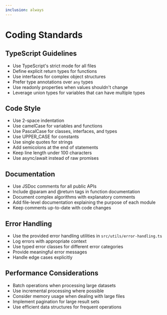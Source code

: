 ```yaml
---
inclusion: always
---
```


# Coding Standards

## TypeScript Guidelines

- Use TypeScript's strict mode for all files
- Define explicit return types for functions
- Use interfaces for complex object structures
- Prefer type annotations over `any` types
- Use readonly properties when values shouldn't change
- Leverage union types for variables that can have multiple types

## Code Style

- Use 2-space indentation
- Use camelCase for variables and functions
- Use PascalCase for classes, interfaces, and types
- Use UPPER_CASE for constants
- Use single quotes for strings
- Add semicolons at the end of statements
- Keep line length under 100 characters
- Use async/await instead of raw promises

## Documentation

- Use JSDoc comments for all public APIs
- Include @param and @return tags in function documentation
- Document complex algorithms with explanatory comments
- Add file-level documentation explaining the purpose of each module
- Keep comments up-to-date with code changes

## Error Handling

- Use the provided error handling utilities in `src/utils/error-handling.ts`
- Log errors with appropriate context
- Use typed error classes for different error categories
- Provide meaningful error messages
- Handle edge cases explicitly

## Performance Considerations

- Batch operations when processing large datasets
- Use incremental processing where possible
- Consider memory usage when dealing with large files
- Implement pagination for large result sets
- Use efficient data structures for frequent operations
